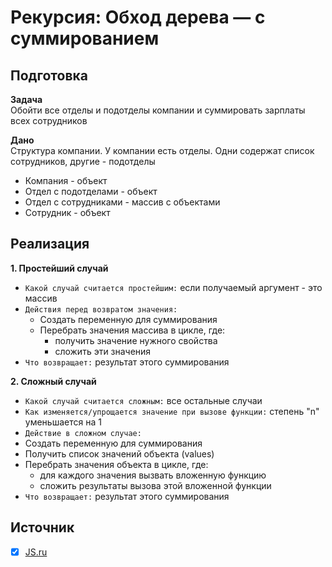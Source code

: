 # Рекурсия:  Обход дерева — с суммированием


## Подготовка
**Задача**<br/>
Обойти все отделы и подотделы компании и суммировать зарплаты всех сотрудников

**Дано**<br/>
Структура компании. У компании есть отделы. Одни содержат список сотрудников, другие - подотделы
- Компания - объект
- Отдел с подотделами - объект
- Отдел с сотрудниками - массив с объектами
- Сотрудник - объект


## Реализация
**1. Простейший случай**
- `Какой случай считается простейшим:` если получаемый аргумент - это массив
- `Действия перед возвратом значения:`
  - Создать переменную для суммирования
  - Перебрать значения массива в цикле, где:
    - получить значение нужного свойства
    - сложить эти значения
- `Что возвращает:` результат этого суммирования

**2. Сложный случай**
- `Какой случай считается сложным:` все остальные случаи
- `Как изменяется/упрощается значение при вызове функции:` степень "n" уменьшается на 1
- `Действие в сложном случае:`
- Создать переменную для суммирования
- Получить список значений объекта (values)
- Перебрать значения объекта в цикле, где:
  - для каждого значения вызвать вложенную функцию
  - сложить результаты вызова этой вложенной функции
- `Что возвращает:` результат этого суммирования




## Источник
- [x] [JS.ru](https://learn.javascript.ru/recursion#rekursivnye-obhody)